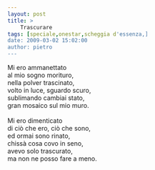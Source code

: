 ```yaml
---
layout: post
title: >
    Trascurare
tags: [speciale,onestar,scheggia d'essenza,]
date: 2009-03-02 15:02:00
author: pietro
---
```

Mi ero ammanettato<br/>al mio sogno morituro,<br/>nella polver trascinato,<br/>volto in luce, sguardo scuro,<br/>sublimando cambiai stato,<br/>gran mosaico sul mio muro.<br/><br/>Mi ero dimenticato<br/>di ciò che ero, ciò che sono,<br/>ed ormai sono rinato,<br/>chissà cosa covo in seno,<br/>avevo solo trascurato,<br/>ma non ne posso fare a meno.
